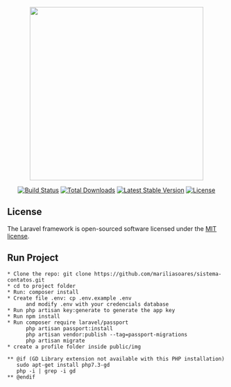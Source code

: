 <p align="center"><img src="https://res.cloudinary.com/dtfbvvkyp/image/upload/v1566331377/laravel-logolockup-cmyk-red.svg" width="400"></p>

<p align="center">
<a href="https://travis-ci.org/laravel/framework"><img src="https://travis-ci.org/laravel/framework.svg" alt="Build Status"></a>
<a href="https://packagist.org/packages/laravel/framework"><img src="https://poser.pugx.org/laravel/framework/d/total.svg" alt="Total Downloads"></a>
<a href="https://packagist.org/packages/laravel/framework"><img src="https://poser.pugx.org/laravel/framework/v/stable.svg" alt="Latest Stable Version"></a>
<a href="https://packagist.org/packages/laravel/framework"><img src="https://poser.pugx.org/laravel/framework/license.svg" alt="License"></a>
</p>

## License

The Laravel framework is open-sourced software licensed under the [MIT license](https://opensource.org/licenses/MIT).

## Run Project
    
    * Clone the repo: git clone https://github.com/mariliasoares/sistema-contatos.git
    * cd to project folder
    * Run: composer install
    * Create file .env: cp .env.example .env 
          and modify .env with your credencials database
    * Run php artisan key:generate to generate the app key
    * Run npm install
    * Run composer require laravel/passport
          php artisan passport:install
          php artisan vendor:publish --tag=passport-migrations
          php artisan migrate
    * create a profile folder inside public/img

    ** @if (GD Library extension not available with this PHP installation)
       sudo apt-get install php7.3-gd
       php -i | grep -i gd
    ** @endif
